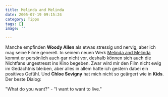 ```yaml
---
title: Melinda and Melinda
date: 2005-07-19 09:15:24
category: Tipps
tags: []
image: ''

---
```


Manche empfinden **Woody Allen** als etwas stressig und nervig, aber ich mag seine Filme generell. In seinem neuen Werk [Melinda and Melinda](http://www.imdb.com/title/tt0378947/) kommt er persönlich auch gar nicht vor, deshalb können sich auch die Nichtfans ungestresst ins Kino begeben. Zwar wird mir den Film nicht ewig im Gedächtnis bleiben, aber alles in allem hatte ich gestern dabei ein positives Gefühl. Und **Chloe Sevigny** hat mich nicht so geärgert wie in **Kids**. Der beste Dialog:  

  

"What do you want?" - "I want to want to live."
